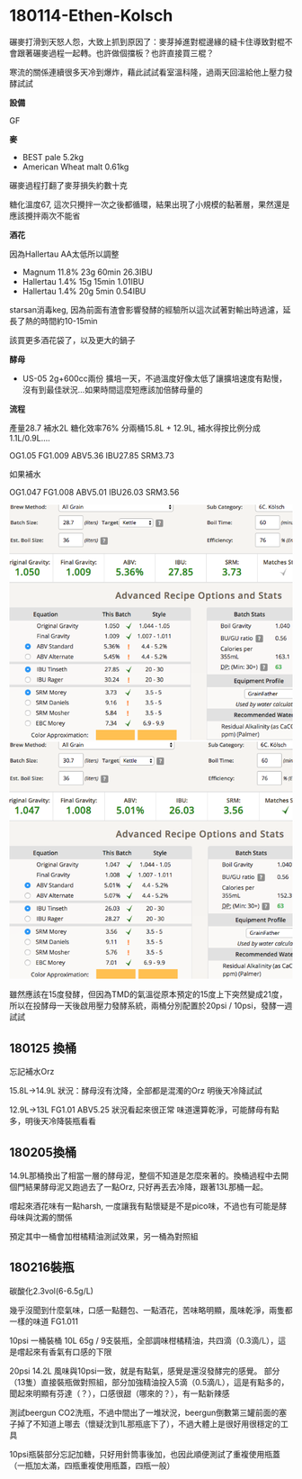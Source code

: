 # 180114-Ethen-Kolsch

碾麥打滑到天怒人怨，大致上抓到原因了：麥芽掉進對棍邊緣的縫卡住導致對棍不會跟著碾麥過程一起轉。也許做個擋板？也許直接買三棍？

寒流的關係連續很多天冷到爆炸，藉此試試看室溫科隆，過兩天回溫給他上壓力發酵試試

**設備**

GF

**麥**

* BEST pale 5.2kg
* American Wheat malt 0.61kg

碾麥過程打翻了麥芽損失約數十克

糖化溫度67, 這次只攪拌一次之後都循環，結果出現了小規模的黏著層，果然還是應該攪拌兩次不能省

**酒花**

因為Hallertau AA太低所以調整

* Magnum 11.8% 23g 60min 26.3IBU
* Hallertau 1.4% 15g 15min 1.01IBU
* Hallertau 1.4% 20g 5min 0.54IBU

starsan消毒keg, 因為前面有渣會影響發酵的經驗所以這次試著對輸出時過濾，延長了熱的時間約10-15min

該買更多酒花袋了，以及更大的鍋子

**酵母**

* US-05 2g+600cc兩份 擴培一天，不過溫度好像太低了讓擴培速度有點慢，沒有到最佳狀況...如果時間這麼短應該加倍酵母量的

**流程**

產量28.7 補水2L 糖化效率76% 分兩桶15.8L + 12.9L, 補水得按比例分成 1.1L/0.9L....

OG1.05 FG1.009 ABV5.36 IBU27.85 SRM3.73

如果補水

OG1.047 FG1.008 ABV5.01 IBU26.03 SRM3.56

![](../img/test95.png)
![](../img/test96.png)

雖然應該在15度發酵，但因為TMD的氣溫從原本預定的15度上下突然變成21度，所以在投酵母一天後啟用壓力發酵系統，兩桶分別配置於20psi / 10psi，發酵一週試試

## 180125 換桶

忘記補水Orz

15.8L->14.9L 狀況：酵母沒有沈降，全部都是混濁的Orz 明後天冷降試試

12.9L->13L FG1.01 ABV5.25 狀況看起來很正常 味道還算乾淨，可能酵母有點多，明後天冷降裝瓶看看

## 180205換桶

14.9L那桶換出了相當一層的酵母泥，整個不知道是怎麼來著的。換桶過程中去開個門結果酵母泥又跑過去了一點Orz, 只好再丟去冷降，跟著13L那桶一起。

嚐起來酒花味有一點harsh, 一度讓我有點懷疑是不是pico味，不過也有可能是酵母味與沈澱的關係

預定其中一桶會加柑橘精油測試效果，另一桶為對照組

## 180216裝瓶

碳酸化2.3vol(6-6.5g/L) 

幾乎沒聞到什麼氣味，口感一點麵包、一點酒花，苦味略明顯，風味乾淨，兩隻都一樣的味道 FG1.011

10psi 一桶裝桶 10L 65g / 9支裝瓶，全部調味柑橘精油，共四滴（0.3滴/L），這是嚐起來有香氣有口感的下限

20psi 14.2L 風味與10psi一致，就是有點氣，感覺是還沒發酵完的感覺。 部分（13隻）直接裝瓶做對照組，部分加強精油投入5滴（0.5滴/L），這是有點多的，聞起來明顯有芬達（？），口感很甜（哪來的？），有一點新辣感

測試beergun CO2洗瓶，不過中間出了一堆狀況，beergun倒數第三罐前面的塞子掉了不知道上哪去（懷疑沈到1L那瓶底下了），不過大體上是很好用很穩定的工具

10psi瓶裝部分忘記加糖，只好用針筒事後加，也因此順便測試了重複使用瓶蓋（一瓶加太滿，四瓶重複使用瓶蓋，四瓶一般）

